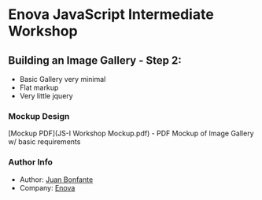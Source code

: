 # Enova JavaScript Intermediate Workshop

## Building an Image Gallery - Step 2:

* Basic Gallery very minimal
* Flat markup
* Very little jquery


### Mockup Design
 [Mockup PDF](JS-I Workshop Mockup.pdf) - PDF Mockup of Image Gallery w/ basic requirements




### Author Info
- Author: [Juan Bonfante](jbonfante@enova.com) 
- Company: [Enova](enova.com)






